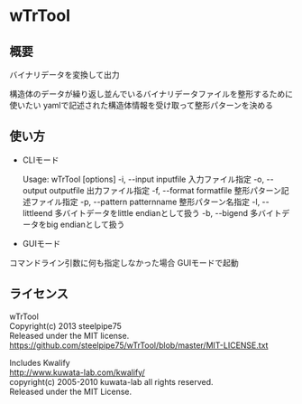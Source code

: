 # wTrTool

## 概要

バイナリデータを変換して出力

構造体のデータが繰り返し並んでいるバイナリデータファイルを整形するために使いたい
yamlで記述された構造体情報を受け取って整形パターンを決める

## 使い方

* CLIモード

    Usage: wTrTool [options]
    	-i, --input inputfile            入力ファイル指定
    	-o, --output outputfile          出力ファイル指定
    	-f, --format formatfile          整形パターン記述ファイル指定
    	-p, --pattern patternname        整形パターン名指定
    	-l, --littleend                  多バイトデータをlittle endianとして扱う
    	-b, --bigend                     多バイトデータをbig endianとして扱う

* GUIモード

コマンドライン引数に何も指定しなかった場合 GUIモードで起動

## ライセンス

wTrTool  
Copyright(c) 2013 steelpipe75  
Released under the MIT license.  
https://github.com/steelpipe75/wTrTool/blob/master/MIT-LICENSE.txt
  
  
Includes Kwalify  
http://www.kuwata-lab.com/kwalify/  
copyright(c) 2005-2010 kuwata-lab all rights reserved.  
Released under the MIT License.
